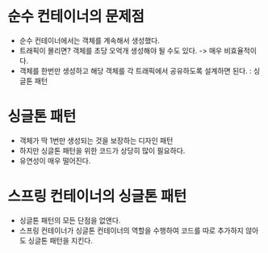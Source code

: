 # 순수 컨테이너의 문제점
* 순수 컨테이너에서는 객체를 계속해서 생성했다.
* 트래픽이 몰리면? 객체를 초당 오억개 생성해야 될 수도 있다. -> 매우 비효율적이다.
* 객체를 한번만 생성하고 해당 객체를 각 트래픽에서 공유하도록 설계하면 된다. : 싱글톤 패턴

# 싱글톤 패턴
* 객체가 딱 1번만 생성되는 것을 보장하는 디자인 패턴
* 하지만 싱글톤 패턴을 위한 코드가 상당히 많이 필요하다.
* 유연성이 매우 떨어진다.

# 스프링 컨테이너의 싱글톤 패턴
* 싱글톤 패턴의 모든 단점을 없앤다.
* 스프링 컨테이너가 싱글톤 컨테이너의 역할을 수행하여 코드를 따로 추가하지 않아도 싱글톤 패턴을 지킨다.